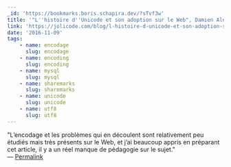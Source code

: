 ```yaml
---
_id: 'https://bookmarks.boris.schapira.dev/?sTvf3w'
title: '"L''histoire d''Unicode et son adoption sur le Web", Damien Alexandre'
link: 'https://jolicode.com/blog/l-histoire-d-unicode-et-son-adoption-sur-le-web'
date: '2016-11-09'
tags:
    - name: encodage
      slug: encodage
    - name: encoding
      slug: encoding
    - name: mysql
      slug: mysql
    - name: sharemarks
      slug: sharemarks
    - name: unicode
      slug: unicode
    - name: utf8
      slug: utf8
---
```


&quot;L’encodage et les problèmes qui en découlent sont relativement peu étudiés
mais très présents sur le Web, et j’ai beaucoup appris en préparant cet article,
il y a un réel manque de pédagogie sur le sujet.&quot; <br>&#8212;
<a href="https://bookmarks.boris.schapira.dev/?sTvf3w" title="Permalink">Permalink</a>
